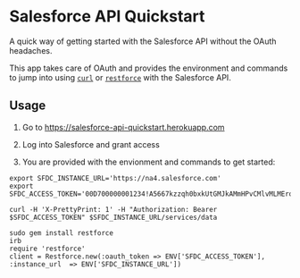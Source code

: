 Salesforce API Quickstart
=========================

A quick way of getting started with the Salesforce API without the OAuth headaches.

This app takes care of OAuth and provides the environment and commands to jump into using [`curl`](http://curl.haxx.se/docs/manpage.html) or [`restforce`](https://github.com/ejholmes/restforce) with the Salesforce API.

Usage
-----

1. Go to https://salesforce-api-quickstart.herokuapp.com

2. Log into Salesforce and grant access

3. You are provided with the envionment and commands to get started:

```
export SFDC_INSTANCE_URL='https://na4.salesforce.com'
export SFDC_ACCESS_TOKEN='00D700000001234!A5667kzzqh0bxkUtGMJkAMmHPvCMlvMLMErojvh3zxSSG0PoLm.u6Vbt8HP2LdKFp0JuPmCGIwroFlCNhuzFJk_MmRBJY'

curl -H 'X-PrettyPrint: 1' -H "Authorization: Bearer $SFDC_ACCESS_TOKEN" $SFDC_INSTANCE_URL/services/data

sudo gem install restforce
irb
require 'restforce'
client = Restforce.new(:oauth_token => ENV['SFDC_ACCESS_TOKEN'], :instance_url  => ENV['SFDC_INSTANCE_URL'])
```
